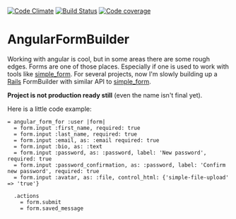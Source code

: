 [![Code Climate](https://codeclimate.com/github/RStankov/rails-angular-form-builder.png)](https://codeclimate.com/github/RStankov/rails-angular-form-builder)
[![Build Status](https://secure.travis-ci.org/RStankov/rails-angular-form-builder.png)](http://travis-ci.org/RStankov/rails-angular-form-builder)
[![Code coverage](https://coveralls.io/repos/RStankov/rails-angular-form-builder/badge.png?branch=master)](https://coveralls.io/r/RStankov/rails-angular-form-builder)

AngularFormBuilder
==========================

Working with angular is cool, but in some areas there are some rough edges. Forms are one of those places. Especially if one is used to work with tools like [simple_form](http://github.com/plataformatec/simple_form). For several projects, now I'm slowly building up a [Rails](http://rubyonrails.org/) FormBuilder with similar API to [simple_form](http://github/com/plataformatec/simple_form).

**Project is not production ready still** (even the name isn't final yet).


Here is a little code example:

```slim
= angular_form_for :user |form|
  = form.input :first_name, required: true
  = form.input :last_name, required: true
  = form.input :email, as: :email required: true
  = form.input :bio, as: :text
  = form.input :password, as: :password, label: 'New password', required: true
  = form.input :password_confirmation, as: :password, label: 'Confirm new password', required: true
  = form.input :avatar, as: :file, control_html: {'simple-file-upload' => 'true'}

  .actions
    = form.submit
    = form.saved_message

```
